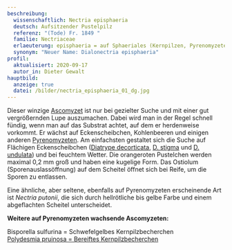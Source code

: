 ```yaml
---
beschreibung:
  wissenschaftlich: Nectria episphaeria
  deutsch: Aufsitzender Pustelpilz
  referenz: "(Tode) Fr. 1849 "
  familie: Nectriaceae
  erlaeuterung: episphaeria = auf Sphaeriales (Kernpilzen, Pyrenomyzetern)
  synonym: "Neuer Name: Dialonectria episphaeria"
profil:
  aktualisiert: 2020-09-17
  autor_in: Dieter Gewalt
hauptbild:
  anzeige: true
  datei: /bilder/nectria_episphaeria_01_dg.jpg
---
```

Dieser winzige [Ascomyzet](Ascomyzeten "Glossar") ist nur bei gezielter Suche und mit einer gut vergrößernden Lupe auszumachen. Dabei wird man in der Regel schnell fündig, wenn man auf das Substrat achtet, auf dem er herdenweise vorkommt. Er wächst auf Eckenscheibchen, Kohlenbeeren und einigen anderen [Pyrenomyzeten](Pyrenomyzeten "Glossar"). Am einfachsten gestaltet sich die Suche auf  Flächigen Eckenscheibchen ([Diatrype decorticata](/pilze/diatrype-decorticata-flächiges-eckenscheibchen), [D. stigma](/pilze/diatrype-stigma-flächiges-eichen-eckenscheibchen) und [D. undulata](/diatrype-undulata-flaches-birken-eckenscheibchen)) und bei feuchtem Wetter. Die orangeroten Pustelchen werden maximal 0,2 mm groß und haben eine kugelige Form. Das Ostiolum (Sporenauslassöffnung) auf dem Scheitel öffnet sich bei Reife, um die Sporen zu entlassen.

Eine ähnliche, aber seltene, ebenfalls auf Pyrenomyzeten erscheinende Art ist *Nectria putonii*, die sich durch hellrötliche bis gelbe Farbe und einem abgeflachten Scheitel unterscheidet.

**Weitere auf Pyrenomyzeten wachsende Ascomyzeten:**

Bisporella sulfurina = Schwefelgelbes Kernpilzbecherchen\
[Polydesmia pruinosa = Bereiftes Kernpilzbecherchen](/pilze/polydesmia-pruinosa-bereiftes-kernpilzbecherchen)